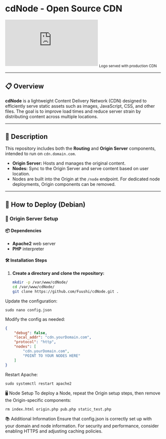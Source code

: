 # cdNode - Open Source CDN

![cdNode Logo](https://cdn.kindling.me/pub.php?id=00000002.jpeg)
<sub>Logo served with production CDN</sub>

---

## 📋 Overview
**cdNode** is a lightweight Content Delivery Network (CDN) designed to efficiently serve static assets such as images, JavaScript, CSS, and other files. The goal is to improve load times and reduce server strain by distributing content across multiple locations.

---

## 📝 Description
This repository includes both the **Routing** and **Origin Server** components, intended to run on `cdn.domain.com`.

- **Origin Server:** Hosts and manages the original content.  
- **Nodes:** Sync to the Origin Server and serve content based on user location.  
- Nodes are built into the Origin at the `/node` endpoint. For dedicated node deployments, Origin components can be removed.

---

## 🚀 How to Deploy (Debian)

### 🏁 Origin Server Setup

#### 📦 Dependencies
- **Apache2** web server  
- **PHP** interpreter  

#### 🛠 Installation Steps
1. **Create a directory and clone the repository:**
   ```bash
   mkdir -p /var/www/cdNode/
   cd /var/www/cdNode/
   git clone https://github.com/Fuushi/cdNode.git .
   ```
Update the configuration:
```
sudo nano config.json
```
Modify the config as needed:

```json
{
    "debug": false,
    "local_addr": "cdn.yourDomain.com",
    "protocol": "http",
    "nodes": [
        "cdn.yourDomain.com",
        "POINT TO YOUR NODES HERE"
    ]
}
```
Restart Apache:
```
sudo systemctl restart apache2
```

🖥️ Node Setup
To deploy a Node, repeat the Origin setup steps, then remove the Origin-specific components:

```
rm index.html origin.php pub.php static_test.php
```

📚 Additional Information
Ensure that config.json is correctly set up with your domain and node information.
For security and performance, consider enabling HTTPS and adjusting caching policies.
